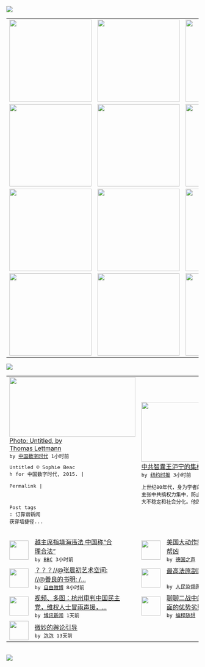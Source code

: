 

<a href="https://github.com/greatfire/z/raw/master/FreeBrowser.apk"><img src="https://raw.githubusercontent.com/greatfire/wiki/master/x/header.png" /></a><table><tr><td width="262" align="center" valign="center"><a href="https://github.com/greatfire/wiki/wiki/nyt" title="纽约时报中文网 国际纵览"><img src="https://raw.githubusercontent.com/greatfire/wiki/master/x/nyt_flag.png" width="215"/></a></td><td width="262" align="center" valign="center"><a href="https://github.com/greatfire/wiki/wiki/dw" title=""><img src="https://raw.githubusercontent.com/greatfire/wiki/master/x/dw_flag.png" width="215"/></a></td><td width="262" align="center" valign="center"><a href="https://github.com/greatfire/wiki/wiki/rmjd" title=""><img src="https://raw.githubusercontent.com/greatfire/wiki/master/x/rmjd_flag.png" width="215"/></a></td></tr><tr><td width="262" align="center" valign="center"><a href="https://github.com/paopaonetizen/website" title="泡泡 - 未经审查的互联网信息"><img src="https://raw.githubusercontent.com/greatfire/wiki/master/x/pp_flag.png" width="215"/></a></td><td width="262" align="center" valign="center"><a href="https://github.com/getlantern/mirror" title="以及自由微博和GreatFire.org官方中文论坛"><img src="https://raw.githubusercontent.com/greatfire/wiki/master/x/lantern_flag.png" width="215"/></a></td><td width="262" align="center" valign="center"><a href="https://github.com/cdtmirrors/m/" title=""><img src="https://raw.githubusercontent.com/greatfire/wiki/master/x/cdt_flag.png" width="215"/></a></td></tr><tr><td width="262" align="center" valign="center"><a href="https://github.com/program-think/blog" title="编程随想的博客"><img src="https://raw.githubusercontent.com/greatfire/wiki/master/x/pt_flag.png" width="215"/></a></td><td width="262" align="center" valign="center"><a href="https://github.com/greatfire/wiki/wiki/bbc" title=""><img src="https://raw.githubusercontent.com/greatfire/wiki/master/x/bbc_flag.png" width="215"/></a></td><td width="262" align="center" valign="center"><a href="https://github.com/freeweibo/s" title="自由微博 - 匿名和不受屏蔽的新浪微博搜索"><img src="https://raw.githubusercontent.com/greatfire/wiki/master/x/fw_flag.png" width="215"/></a></td></tr><tr><td width="262" align="center" valign="center"><a href="https://github.com/greatfire/wiki/wiki/google" title=""><img src="https://raw.githubusercontent.com/greatfire/wiki/master/x/google_flag.png" width="215"/></a></td><td width="262" align="center" valign="center"><a href="https://github.com/bxnews/boxun" title=""><img src="https://raw.githubusercontent.com/greatfire/wiki/master/x/bx_flag.png" width="215"/></a></td><td width="262" align="center" valign="center"><a href="https://github.com/greatfire/wiki/wiki/open-source" title="欢迎访问GreatFire.org开发者项目网站"><img src="https://raw.githubusercontent.com/greatfire/wiki/master/x/open-source_flag.png" width="215"/></a></td></tr></table><img src="https://raw.githubusercontent.com/greatfire/wiki/master/x/newsfeed text.png" /><table cols="4"><tr><td colspan="2" width="380"><a href="http://feedproxy.google.com/~r/chinadigitaltimes/IyPt/~3/KMmUSEwp3bk/"><img src="http://chinadigitaltimes.net/chinese/files/2015/09/21192049734_3b4a59fb9c_z.jpg" width="330" height="156"/></a></br><a href="http://feedproxy.google.com/~r/chinadigitaltimes/IyPt/~3/KMmUSEwp3bk/">Photo: Untitled, by <br/>Thomas Lettmann</a></br><kbd> by <a href="http://chinadigitaltimes.net/chinese/">中国数字时代</a> 1小时前 </kbd></br><pre>Untitled
© Sophie Beac<br/>h for 中国数字时代, 2015. |
<br/>Permalink |

Post tags<br/>: 
订靠谱新闻 获穿墙捷径...</pre></td><td colspan="2" width="380"><a href="https://d3qlz4p8smvoli.cloudfront.net/china/20150930/c30sino-adviser/"><img src="http://static01.nyt.com/images/2015/09/29/world/29sino-wang/29sino-wang-articleLarge.jpg" width="330" height="156"/></a></br><a href="https://d3qlz4p8smvoli.cloudfront.net/china/20150930/c30sino-adviser/">中共智囊王沪宁的集权政治见解</a></br><kbd> by <a href="http://m.cn.nytimes.com/">纽约时报</a> 3小时前 </kbd></br><pre>上世纪80年代，身为学者的王沪宁就发表文章，<br/>主张中共搞权力集中，防止在现代化过程中出现重<br/>大不稳定和社会分化。他因此</pre></td></tr><tr><td><img src="http://a.files.bbci.co.uk/worldservice/live/assets/images/2015/04/27/150427061857_cn_spratly_fiery_cross_reef_reclamation_144x81_afp_nocredit.jpg" width="50" height="50"/></td><td width="280"><a href="http://www.bbc.com/zhongwen/simp/china/2015/09/150929_china_vietnam_sea">越主席指填海违法 中国称“合<br/>理合法”</a></br><kbd> by <a href="http://www.bbc.co.uk/zhongwen/simp">BBC</a> 3小时前 </kbd></td><td><img src="http://www.dw.com/image/0,,18736137_302,00.jpg" width="50" height="50"/></td><td width="280"><a href="http://dw.com/p/1Gfiw?maca=chi-GK-text-greatfire-all-chinese-15625-xml-mrss">美国大动作制裁“IS”领袖和<br/>帮凶</a></br><kbd> by <a href="http://dw.de">德国之声</a> 6小时前 </kbd></td></tr><tr><td><img src="http://ww2.sinaimg.cn/large/005QDR9djw1ewjjix7wuaj30c80hbq54.jpg" width="50" height="50"/></td><td width="280"><a href="https://freeweibo.com/weibo/3892575000185782">？？？//@张晨初艺术空间:<br/>//@善良的书明: /...</a></br><kbd> by <a href="https://freeweibo.com/">自由微博</a> 8小时前 </kbd></td><td><img src="http://www.rmjdw.com/uploads/allimg/150929/115K53162-0.jpg" width="50" height="50"/></td><td width="280"><a href="http://www.rmjdw.com//fazhizhongguo/20150929/15212.html">最高法原副院长奚晓明被双开 <br/> </a></br><kbd> by <a href="http://www.rmjdw.com/">人民监督网</a> 1天前 </kbd></td></tr><tr><td><img src="https://raw.githubusercontent.com/greatfire/wiki/master/x/bx_logo.png" width="50" height="50"/></td><td width="280"><a href="http://www.boxun.com/news/gb/china/2015/09/201509292318.shtml">视频、多图：杭州审判中国民主<br/>党，维权人士冒雨声援，...</a></br><kbd> by <a href="http://www.boxun.com">博讯新闻</a> 1天前 </kbd></td><td><img src="http://lh4.googleusercontent.com/Hlm0B8FJou8qHziarjzdTbsUhXU9Tr-lp_RCh-IrontZ6V4KaDpxYzDjsu3xGmz9wQTIOxNJo8ouM4tohr8MDPElqcSE_btYywIETTPjzg9ADsvGdyWCNmhtXbdc5ThgLVJ6fa3xVA" width="50" height="50"/></td><td width="280"><a href="http://feedproxy.google.com/~r/programthink/~3/TqnSK9kCi2o/Japan-in-WW2.html">聊聊二战中的日本——分析各方<br/>面的优势劣势</a></br><kbd> by <a href="http://program-think.blogspot.com">编程随想</a> 3天前 </kbd></td></tr><tr><td><img src="https://raw.githubusercontent.com/greatfire/wiki/master/x/pp_logo.png" width="50" height="50"/></td><td width="280"><a href="https://pao-pao.net/article/626">微妙的舆论引导</a></br><kbd> by <a href="https://pao-pao.net">泡泡</a> 13天前 </kbd></td></table></br><a href="https://github.com/greatfire/z/raw/master/FreeBrowser.apk"><img src="https://raw.githubusercontent.com/greatfire/wiki/master/x/download app.png" /></a>